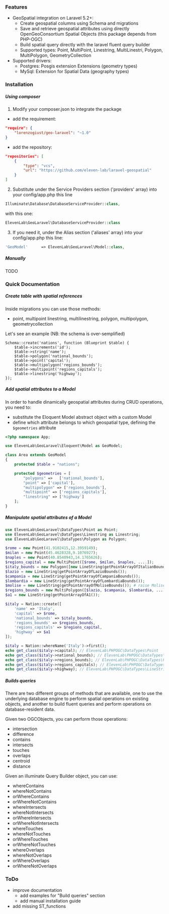### Features
- GeoSpatial integration on Laravel 5.2+:
    - Create geospatial columns using Schema and migrations
    - Save and retrieve geospatial attributes using directly OpenGeoConsortium Spatial Objects (this package depends from PHP-OGC)
    - Build spatial query directly with the laravel fluent query builder
    - Supported types: Point, MultiPoint, Linestring, MultiLinestri, Polygon, MultiPolygon, GeometryCollection
- Supported drivers:
    - Postgres: Posgis extension Extensions (geometry types)
    - MySql: Extension for Spatial Data (geography types)

### Installation
##### Using composer
1) Modify your composer.json to integrate the package

- add the requirement:

```json    
"require": {
    "lorenzogiust/geo-laravel": "~1.0"
}
```

- add the repository:

```json   
"repositories": [
    {
        "type": "vcs",
        "url": "https://github.com/eleven-lab/laravel-geospatial"
    }
]
```

2) Substitute under the Service Providers section ('providers' array) into your config/app.php this line

```php
Illuminate\Database\DatabaseServiceProvider::class,
```    

with this one:

```php
ElevenLab\GeoLaravel\DatabaseServiceProvider::class
```

3) If you need it, under the Alias section ('aliases' array) into your config/app.php this line:

```php
'GeoModel'      => ElevenLab\GeoLaravel\Model::class,
```
    
##### Manually
TODO

### Quick Documentation

##### Create table with spatial references
Inside migrations you can use those methods:
- point, multipoint linestring, multilinestring, polygon, multipolygon, geometrycollection

Let's see an example (NB: the schema is over-semplified)
```
Schema::create('nations', function (Blueprint $table) {
    $table->increments('id');
    $table->string('name');
    $table->polygon('national_bounds');
    $table->point('capital');
    $table->multipolygon('regions_bounds');
    $table->multipoint('regions_capitals');
    $table->linestring('highway');
});
```
##### Add spatial attributes to a Model
In order to handle dinamically geospatial attributes during CRUD operations, you need to:
- substitute the Eloquent Model abstract object with a custom Model
- define which attribute belongs to which geospatial type, defining the `$geometries` attribute

```php
<?php namespace App;

use ElevenLab\GeoLaravel\Eloquent\Model as GeoModel;

class Area extends GeoModel
{
    protected $table = "nations";

    protected $geometries = [
        "polygons" =>   ['national_bounds'],
        "point" => ['capital'],
        "multipolygon" => ['regions_bounds'],
        "multipoint" => ['regions_capitals'],
        "linestring" => ['highway']
    ];
}
```

##### Manipulate spatial attributes of a Model
```php
use ElevenLab\GeoLaravel\DataTypes\Point as Point;
use ElevenLab\GeoLaravel\DataTypes\Linestring as Linestring;
use ElevenLab\GeoLaravel\DataTypes\Polygon as Polygon;

$rome = new Point(41.9102415,12.3959149);
$milan = new Point(45.4628328,9.1076927);
$naples = new Point(40.8540943,14.1765626);
$regions_capital = new MultiPoint([$rome, $milan, $naples, ....]);
$italy_bounds = new Polygon([new LineString(getPointArrayOfItalianBounds())]);
$lazio = new LineString(getPointArrayOfLazioBounds());
$campania = new LineString(getPointArrayOfCampaniaBounds());
$lombardia = new LineString(getPointArrayOfLombardiaBounds());
$molise = new LineString(getPointArrayOfMoliseBounds()); # raise MoliseNotFoundException
$regions_bounds = new MultiPolygon([$lazio, $campania, $lombardia, ....]);
$a1 = new LineString(getPointArrayOfA1());

$italy = Nation::create([
    'name' => 'Italy',
    'capital' => $rome,
    'national_bounds' => $italy_bounds,
    'regions_bounds' => $regions_bounds,
    'regions_capitals' => $regions_capital,
    'highway' => $a1
]);

$italy = Nation::whereName('Italy')->first();
echo get_class($italy->capital); // ElevenLab\PHPOGC\DataTypes\Point
echo get_class($italy->national_bounds); // ElevenLab\PHPOGC\DataTypes\Polygon
echo get_class($italy->regions_bounds); // ElevenLab\PHPOGC\DataTypes\Polygon
echo get_class($italy->regions_capitals); // ElevenLab\PHPOGC\DataTypes\MultiPoint
echo get_class($italy->highway); // ElevenLab\PHPOGC\DataTypes\LineString
```

##### Builds queries

There are two different groups of methods that are available, one to use the underlying database engine to perform spatial operations on existing objects, and another to build fluent queries and perform operations on database-resident data.

Given two OGCObjects, you can perform those operations:
- intersection
- difference
- contains
- intersects
- touches
- overlaps
- centroid
- distance

Given an illuminate Query Builder object, you can use:
- whereContains
- whereNotContains
- orWhereContains
- orWhereNotContains
- whereIntersects
- whereNotIntersects
- orWhereIntersects
- orWhereNotIntersects
- whereTouches
- whereNotTouches
- orWhereTouches
- orWhereNotTouches
- whereOverlaps
- whereNotOverlaps
- orWhereOverlaps
- orWhereNotOverlaps

### ToDo
- improve documentation
    - add examples for "Build queries" section
    - add manual installation guide
- add missing ST_functions